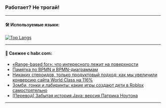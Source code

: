 ### Работает? Не трогай!

---
<!--
#### 🛠️ Technical stack:

![Java](https://img.shields.io/badge/Java-informational?logo=Oracle&style=flat&logoColor=white&color=FF4500)
![Kotlin](https://img.shields.io/badge/Kotlin-informational?logo=Kotlin&style=flat&logoColor=white&color=774D97)
![TS](https://img.shields.io/badge/TypeScript-informational?logo=typeScript&style=flat&logoColor=black&color=017acc)
![Python](https://img.shields.io/badge/Python-informational?logo=Python&style=flat&logoColor=black&color=ffdd54) <br>
![Spring](https://img.shields.io/badge/Spring-informational?logo=Spring&style=flat&logoColor=white&color=6DB33F) 
![SpringBoot](https://img.shields.io/badge/SpringBoot-informational?logo=SpringBoot&style=flat&logoColor=white&color=6DB33F)
![Nest](https://img.shields.io/badge/NestJS-informational?logo=NestJS&style=flat&logoColor=white&color=E0234E) 
![NodeJS](https://img.shields.io/badge/NodeJS-informational?logo=node.js&style=flat&logoColor=white&color=70A760)<br>
![PostgreSQL](https://img.shields.io/badge/PostgreSQL-informational?logo=PostgreSQL&style=flat&logoColor=white&color=DAA520)
![MongoDB](https://img.shields.io/badge/MongoDB-informational?logo=MongoDB&style=flat&logoColor=white&color=870000)
![Apache](https://img.shields.io/badge/Apache-informational?logo=apache&style=flat&logoColor=white&color=f74e28)

___ 
-->

#### 🛠️ Используемые языки:

[![Top Langs](https://github-readme-stats-u2qms2cxw-advtsettinggmailcoms-projects.vercel.app/api/top-langs/?username=zloylis&langs_count=10&hide_title=true&title_color=e6edf3&size_weight=0.5&count_weight=0.5&layout=compact&hide_progress=true&hide_border=true&theme=dracula)](https://github.com/zloylis)

<!---


####  :octocat:&nbsp;&nbsp; Статистика:

![GitHub stats](https://github-readme-stats-u2qms2cxw-advtsettinggmailcoms-projects.vercel.app/api?username=zloylis&show_icons=true&hide_border=true&theme=dracula&title_color=e6edf3&include_all_commits=true&count_private=true&hide_rank=false&hide_title=true&rank_icon=github)
-->
---

#### 💬 Свежее с habr.com:

<!-- BLOG-POST-LIST:START -->
- [«Range-based for»: что интересного лежит на поверхности](https://habr.com/ru/articles/835130/?utm_source=habrahabr&utm_medium=rss&utm_campaign=835130)
- [Памятка по BPMN и BPMN-диаграммам](https://habr.com/ru/companies/sberbank/articles/836092/?utm_source=habrahabr&utm_medium=rss&utm_campaign=836092)
- [Никаких стероидов, только продуктовый подход: как мы увеличили конверсию сайта World Class на 116%](https://habr.com/ru/companies/agima/articles/836072/?utm_source=habrahabr&utm_medium=rss&utm_campaign=836072)
- [Зомби, гонки и лабиринты: какие игры создают дети в Roblox самостоятельно](https://habr.com/ru/companies/pixel_study/articles/836088/?utm_source=habrahabr&utm_medium=rss&utm_campaign=836088)
- [[Перевод] Забытая история Java: версия Патрика Ноутона](https://habr.com/ru/articles/831426/?utm_source=habrahabr&utm_medium=rss&utm_campaign=831426)
<!-- BLOG-POST-LIST:END -->

---
